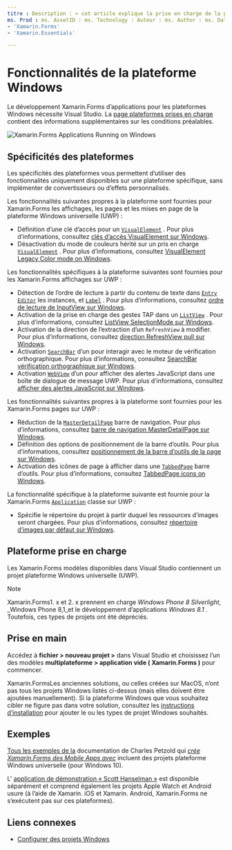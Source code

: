 ```yaml
---
titre : Description : « cet article explique la prise en charge de la plate-forme Windows qui est disponible dans Xamarin.Forms . »
ms. Prod : ms. AssetID : ms. Technology : Auteur : ms. Author : ms. Date : No-Loc :
- 'Xamarin.Forms'
- 'Xamarin.Essentials'

---
```


# <a name="windows-platform-features"></a>Fonctionnalités de la plateforme Windows

Le développement Xamarin.Forms d’applications pour les plateformes Windows nécessite Visual Studio. La [page plateformes prises en charge](~/get-started/supported-platforms.md) contient des informations supplémentaires sur les conditions préalables.

![](images/allhanselman.png "Xamarin.Forms Applications Running on Windows")

## <a name="platform-specifics"></a>Spécificités des plateformes

Les spécificités des plateformes vous permettent d’utiliser des fonctionnalités uniquement disponibles sur une plateforme spécifique, sans implémenter de convertisseurs ou d’effets personnalisés.

Les fonctionnalités suivantes propres à la plateforme sont fournies pour Xamarin.Forms les affichages, les pages et les mises en page de la plateforme Windows universelle (UWP) :

- Définition d’une clé d’accès pour un [`VisualElement`](xref:Xamarin.Forms.VisualElement) . Pour plus d’informations, consultez [clés d’accès VisualElement sur Windows](visualelement-access-keys.md).
- Désactivation du mode de couleurs hérité sur un pris en charge [`VisualElement`](xref:Xamarin.Forms.VisualElement) . Pour plus d’informations, consultez [VisualElement Legacy Color mode on Windows](legacy-color-mode.md).

Les fonctionnalités spécifiques à la plateforme suivantes sont fournies pour les Xamarin.Forms affichages sur UWP :

- Détection de l’ordre de lecture à partir du contenu de texte dans [`Entry`](xref:Xamarin.Forms.Entry) [`Editor`](xref:Xamarin.Forms.Editor) les instances, et [`Label`](xref:Xamarin.Forms.Label) . Pour plus d’informations, consultez [ordre de lecture de InputView sur Windows](inputview-reading-order.md).
- Activation de la prise en charge des gestes TAP dans un [`ListView`](xref:Xamarin.Forms.ListView) . Pour plus d’informations, consultez [ListView SelectionMode sur Windows](listview-selectionmode.md).
- Activation de la direction de l’extraction d’un `RefreshView` à modifier. Pour plus d’informations, consultez [direction RefreshView pull sur Windows](refreshview-pulldirection.md).
- Activation [`SearchBar`](xref:Xamarin.Forms.SearchBar) d’un pour interagir avec le moteur de vérification orthographique. Pour plus d’informations, consultez [SearchBar vérification orthographique sur Windows](searchbar-spell-check.md).
- Activation [`WebView`](xref:Xamarin.Forms.WebView) d’un pour afficher des alertes JavaScript dans une boîte de dialogue de message UWP. Pour plus d’informations, consultez [afficher des alertes JavaScript sur Windows](webview-javascript-alert.md).

Les fonctionnalités suivantes propres à la plateforme sont fournies pour les Xamarin.Forms pages sur UWP :

- Réduction de la [`MasterDetailPage`](xref:Xamarin.Forms.MasterDetailPage) barre de navigation. Pour plus d’informations, consultez [barre de navigation MasterDetailPage sur Windows](masterdetailpage-navigation-bar.md).
- Définition des options de positionnement de la barre d’outils. Pour plus d’informations, consultez [positionnement de la barre d’outils de la page sur Windows](page-toolbar-placement.md).
- Activation des icônes de page à afficher dans une [`TabbedPage`](xref:Xamarin.Forms.TabbedPage) barre d’outils. Pour plus d’informations, consultez [TabbedPage icons on Windows](tabbedpage-icons.md).

La fonctionnalité spécifique à la plateforme suivante est fournie pour la Xamarin.Forms [`Application`](xref:Xamarin.Forms.Application) classe sur UWP :

- Spécifie le répertoire du projet à partir duquel les ressources d’images seront chargées. Pour plus d’informations, consultez [répertoire d’images par défaut sur Windows](default-image-directory.md).

## <a name="platform-support"></a>Plateforme prise en charge

Les Xamarin.Forms modèles disponibles dans Visual Studio contiennent un projet plateforme Windows universelle (UWP).

> [!NOTE]
> Xamarin.Forms1. x et 2. x prennent en charge _Windows Phone 8 Silverlight_, _Windows Phone 8,1_et le développement d’applications _Windows 8.1_ . Toutefois, ces types de projets ont été dépréciés.

## <a name="getting-started"></a>Prise en main

Accédez à **fichier > nouveau projet >** dans Visual Studio et choisissez l’un des modèles **multiplateforme > application vide ( Xamarin.Forms )** pour commencer.

Xamarin.FormsLes anciennes solutions, ou celles créées sur MacOS, n’ont pas tous les projets Windows listés ci-dessus (mais elles doivent être ajoutées manuellement). Si la plateforme Windows que vous souhaitez cibler ne figure pas dans votre solution, consultez les [instructions d’installation](installation/index.md) pour ajouter le ou les types de projet Windows souhaités.

## <a name="samples"></a>Exemples

[Tous les exemples de la](https://github.com/xamarin/xamarin-forms-book-preview-2) documentation de Charles Petzold qui [*crée Xamarin.Forms des Mobile Apps avec*](~/xamarin-forms/creating-mobile-apps-xamarin-forms/index.md) incluent des projets plateforme Windows universelle (pour Windows 10).

L' [application de démonstration « Scott Hanselman »](https://github.com/jamesmontemagno/Hanselman.Forms) est disponible séparément et comprend également les projets Apple Watch et Android usure (à l’aide de Xamarin. iOS et Xamarin. Android, Xamarin.Forms ne s’exécutent pas sur ces plateformes).

## <a name="related-links"></a>Liens connexes

- [Configurer des projets Windows](~/xamarin-forms/platform/windows/installation/index.md)
